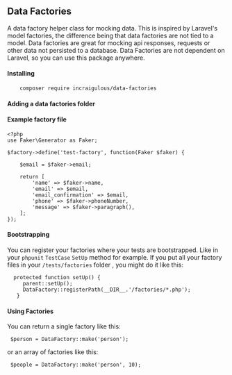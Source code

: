 Data Factories
--------------
A data factory helper class for mocking data. This is inspired by Laravel's model factories, the difference being that data factories are not tied to a model. Data factories are great for mocking api responses, requests or other data not persisted to a database. Data Factories are not dependent on Laravel, so you can use this package anywhere.

#### Installing

```
    composer require incraigulous/data-factories
```

#### Adding a data factories folder


#### Example factory file

```
<?php
use Faker\Generator as Faker;

$factory->define('test-factory', function(Faker $faker) {

    $email = $faker->email;

    return [
        'name' => $faker->name,
        'email' => $email,
        'email_confirmation' => $email,
        'phone' => $faker->phoneNumber,
        'message' => $faker->paragraph(),
    ];
});
```

#### Bootstrapping

You can register your factories where your tests are bootstrapped. Like in your `phpunit` `TestCase` `SetUp` method for example. If you put all your factory files in your `/tests/factories` folder , you might do it like this:

```
  protected function setUp() {
     parent::setUp();
     DataFactory::registerPath(__DIR__.'/factories/*.php');
   }
```

#### Using Factories

You can return a single factory like this:

```
 $person = DataFactory::make('person');
```
or an array of factories like this:

```
 $people = DataFactory::make('person', 10);
```





